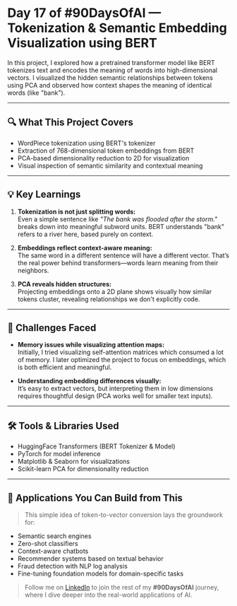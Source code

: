 # Day 17 of #90DaysOfAI — Tokenization & Semantic Embedding Visualization using BERT

In this project, I explored how a pretrained transformer model like BERT tokenizes text and encodes the meaning of words into high-dimensional vectors. I visualized the hidden semantic relationships between tokens using PCA and observed how context shapes the meaning of identical words (like "bank").

---

## 🔍 What This Project Covers

- WordPiece tokenization using BERT's tokenizer
- Extraction of 768-dimensional token embeddings from BERT
- PCA-based dimensionality reduction to 2D for visualization
- Visual inspection of semantic similarity and contextual meaning

---

## 💡 Key Learnings

1. **Tokenization is not just splitting words:**  
   Even a simple sentence like _"The bank was flooded after the storm."_ breaks down into meaningful subword units. BERT understands "bank" refers to a river here, based purely on context.

2. **Embeddings reflect context-aware meaning:**  
   The same word in a different sentence will have a different vector. That’s the real power behind transformers—words learn meaning from their neighbors.

3. **PCA reveals hidden structures:**  
   Projecting embeddings onto a 2D plane shows visually how similar tokens cluster, revealing relationships we don't explicitly code.

---

## 🧠 Challenges Faced

- **Memory issues while visualizing attention maps:**  
  Initially, I tried visualizing self-attention matrices which consumed a lot of memory. I later optimized the project to focus on embeddings, which is both efficient and meaningful.

- **Understanding embedding differences visually:**  
  It’s easy to extract vectors, but interpreting them in low dimensions requires thoughtful design (PCA works well for smaller text inputs).

---

## 🛠️ Tools & Libraries Used

- HuggingFace Transformers (BERT Tokenizer & Model)
- PyTorch for model inference
- Matplotlib & Seaborn for visualizations
- Scikit-learn PCA for dimensionality reduction

---

## 🚀 Applications You Can Build from This

> This simple idea of token-to-vector conversion lays the groundwork for:

- Semantic search engines
- Zero-shot classifiers
- Context-aware chatbots
- Recommender systems based on textual behavior
- Fraud detection with NLP log analysis
- Fine-tuning foundation models for domain-specific tasks


> Follow me on [LinkedIn](https://www.linkedin.com/in/storytellingengineer/) to join the rest of my **#90DaysOfAI** journey, where I dive deeper into the real-world applications of AI.



